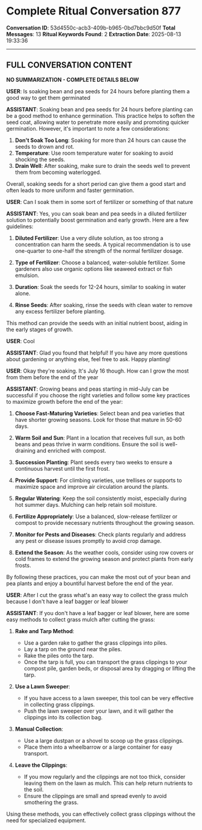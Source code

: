 # Complete Ritual Conversation 877

**Conversation ID**: 53d4550c-acb3-409b-b965-0bd7bbc9d50f
**Total Messages**: 13
**Ritual Keywords Found**: 2
**Extraction Date**: 2025-08-13 19:33:36

---

## FULL CONVERSATION CONTENT

**NO SUMMARIZATION - COMPLETE DETAILS BELOW**

**USER**: Is soaking bean and pea seeds for 24 hours before planting them a good way to get them germinated

**ASSISTANT**: Soaking bean and pea seeds for 24 hours before planting can be a good method to enhance germination. This practice helps to soften the seed coat, allowing water to penetrate more easily and promoting quicker germination. However, it's important to note a few considerations:

1. **Don't Soak Too Long**: Soaking for more than 24 hours can cause the seeds to drown and rot.
2. **Temperature**: Use room temperature water for soaking to avoid shocking the seeds.
3. **Drain Well**: After soaking, make sure to drain the seeds well to prevent them from becoming waterlogged.

Overall, soaking seeds for a short period can give them a good start and often leads to more uniform and faster germination.

**USER**: Can I soak them in some sort of fertilizer or something of that nature

**ASSISTANT**: Yes, you can soak bean and pea seeds in a diluted fertilizer solution to potentially boost germination and early growth. Here are a few guidelines:

1. **Diluted Fertilizer**: Use a very dilute solution, as too strong a concentration can harm the seeds. A typical recommendation is to use one-quarter to one-half the strength of the normal fertilizer dosage.

2. **Type of Fertilizer**: Choose a balanced, water-soluble fertilizer. Some gardeners also use organic options like seaweed extract or fish emulsion.

3. **Duration**: Soak the seeds for 12-24 hours, similar to soaking in water alone.

4. **Rinse Seeds**: After soaking, rinse the seeds with clean water to remove any excess fertilizer before planting.

This method can provide the seeds with an initial nutrient boost, aiding in the early stages of growth.

**USER**: Cool

**ASSISTANT**: Glad you found that helpful! If you have any more questions about gardening or anything else, feel free to ask. Happy planting!

**USER**: Okay they're soaking. It's July 16 though. How can I grow the most from them before the end of the year

**ASSISTANT**: Growing beans and peas starting in mid-July can be successful if you choose the right varieties and follow some key practices to maximize growth before the end of the year:

1. **Choose Fast-Maturing Varieties**: Select bean and pea varieties that have shorter growing seasons. Look for those that mature in 50-60 days.

2. **Warm Soil and Sun**: Plant in a location that receives full sun, as both beans and peas thrive in warm conditions. Ensure the soil is well-draining and enriched with compost.

3. **Succession Planting**: Plant seeds every two weeks to ensure a continuous harvest until the first frost.

4. **Provide Support**: For climbing varieties, use trellises or supports to maximize space and improve air circulation around the plants.

5. **Regular Watering**: Keep the soil consistently moist, especially during hot summer days. Mulching can help retain soil moisture.

6. **Fertilize Appropriately**: Use a balanced, slow-release fertilizer or compost to provide necessary nutrients throughout the growing season.

7. **Monitor for Pests and Diseases**: Check plants regularly and address any pest or disease issues promptly to avoid crop damage.

8. **Extend the Season**: As the weather cools, consider using row covers or cold frames to extend the growing season and protect plants from early frosts.

By following these practices, you can make the most out of your bean and pea plants and enjoy a bountiful harvest before the end of the year.

**USER**: After I cut the grass what's an easy way to collect the grass mulch because I don't have a leaf bagger or leaf blower

**ASSISTANT**: If you don't have a leaf bagger or leaf blower, here are some easy methods to collect grass mulch after cutting the grass:

1. **Rake and Tarp Method**:
   - Use a garden rake to gather the grass clippings into piles.
   - Lay a tarp on the ground near the piles.
   - Rake the piles onto the tarp.
   - Once the tarp is full, you can transport the grass clippings to your compost pile, garden beds, or disposal area by dragging or lifting the tarp.

2. **Use a Lawn Sweeper**:
   - If you have access to a lawn sweeper, this tool can be very effective in collecting grass clippings.
   - Push the lawn sweeper over your lawn, and it will gather the clippings into its collection bag.

3. **Manual Collection**:
   - Use a large dustpan or a shovel to scoop up the grass clippings.
   - Place them into a wheelbarrow or a large container for easy transport.

4. **Leave the Clippings**:
   - If you mow regularly and the clippings are not too thick, consider leaving them on the lawn as mulch. This can help return nutrients to the soil.
   - Ensure the clippings are small and spread evenly to avoid smothering the grass.

Using these methods, you can effectively collect grass clippings without the need for specialized equipment.